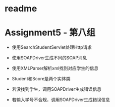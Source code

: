 # readme

# Assignment5 - 第八组

- 使用SearchStudentServlet处理Http请求

- 使用SOAPDriver生成不同的SOAP消息

- 使用XMLParser解析xml找到对应学生的信息

- Student和Score是两个实体类

- 若没找到学生，调用SOAPDriver生成错误信息

- 若输入学号不合规，调用SOAPDriver生成错误信息